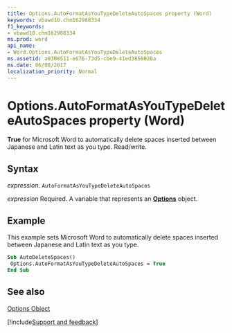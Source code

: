 ```yaml
---
title: Options.AutoFormatAsYouTypeDeleteAutoSpaces property (Word)
keywords: vbawd10.chm162988334
f1_keywords:
- vbawd10.chm162988334
ms.prod: word
api_name:
- Word.Options.AutoFormatAsYouTypeDeleteAutoSpaces
ms.assetid: a0308511-e676-73d5-cbe9-41ed3858828a
ms.date: 06/08/2017
localization_priority: Normal
---
```



# Options.AutoFormatAsYouTypeDeleteAutoSpaces property (Word)

 **True** for Microsoft Word to automatically delete spaces inserted between Japanese and Latin text as you type. Read/write.


## Syntax

_expression_. `AutoFormatAsYouTypeDeleteAutoSpaces`

_expression_ Required. A variable that represents an **[Options](Word.Options.md)** object.


## Example

This example sets Microsoft Word to automatically delete spaces inserted between Japanese and Latin text as you type.


```vb
Sub AutoDeleteSpaces() 
 Options.AutoFormatAsYouTypeDeleteAutoSpaces = True 
End Sub
```


## See also


[Options Object](Word.Options.md)

[!include[Support and feedback](~/includes/feedback-boilerplate.md)]